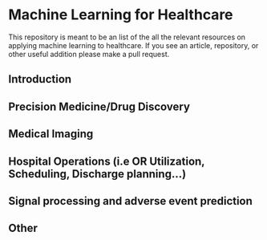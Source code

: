 # Machine Learning for Healthcare
This repository is meant to be an list of the all the relevant resources on applying machine learning to healthcare. If you see an article, repository, or other useful addition please make a pull request.

## Introduction

## Precision Medicine/Drug Discovery

## Medical Imaging

## Hospital Operations (i.e OR Utilization, Scheduling, Discharge planning...)

## Signal processing and adverse event prediction

## Other


